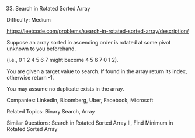33. Search in Rotated Sorted Array

Difficulty: Medium

https://leetcode.com/problems/search-in-rotated-sorted-array/description/

Suppose an array sorted in ascending order is rotated at some pivot unknown to you beforehand.

(i.e., 0 1 2 4 5 6 7 might become 4 5 6 7 0 1 2).

You are given a target value to search. If found in the array return its index, otherwise return -1.

You may assume no duplicate exists in the array.

Companies: LinkedIn, Bloomberg, Uber, Facebook, Microsoft

Related Topics: Binary Search, Array

Similar Questions: Search in Rotated Sorted Array II, Find Minimum in Rotated Sorted Array
